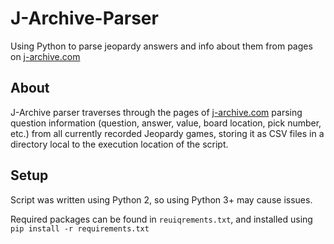 # J-Archive-Parser
Using Python to parse jeopardy answers and info about them from pages on [j-archive.com](http://j-archive.com/)
## About
J-Archive parser traverses through the pages of [j-archive.com](http://j-archive.com/) parsing question information (question, answer, value, board location, pick number, etc.) from all currently recorded Jeopardy games, storing it as CSV files in a directory local to the execution location of the script.
## Setup
Script was written using Python 2, so using Python 3+ may cause issues.

Required packages can be found in `reuiqrements.txt`, and installed using `pip install -r requirements.txt`